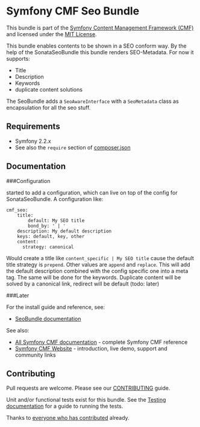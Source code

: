 # Symfony CMF Seo Bundle

This bundle is part of the [Symfony Content Management Framework (CMF)](http://cmf.symfony.com/)
and licensed under the [MIT License](LICENSE).

This bundle enables contents to be shown in a SEO conform way. By the help of the SonataSeoBundle
this bundle renders SEO-Metadata.
For now it supports:
- Title
- Description
- Keywords
- duplicate content solutions

The SeoBundle adds a `SeoAwareInterface` with a `SeoMetadata` class as encapsulation for
all the seo stuff.

## Requirements

* Symfony 2.2.x
* See also the `require` section of [composer.json](composer.json)

## Documentation

###Configuration

started to add a configuration, which can live on top of the config for SonataSeoBundle.
A configuration like:

```
cmf_seo:
    title:
        default: My SEO title
        bond_by: ' | '
    description: My default description
    keys: default, key, other
    content:
      strategy: canonical
```

Would create a title like `content_specific | My SEO title` cause the default title strategy is `prepend`. Other
values are `append` and `replace`.
This will add the default description combined with the config specific one into a meta tag.
The same will be done for the keywords.
Duplicate content will be solved by a canonical link, redirect will be default (todo: later)

###Later

For the install guide and reference, see:

* [SeoBundle documentation](http://symfony.com/doc/master/cmf/bundles/seo/index.html)

See also:

* [All Symfony CMF documentation](http://symfony.com/doc/master/cmf/index.html) - complete Symfony CMF reference
* [Symfony CMF Website](http://cmf.symfony.com/) - introduction, live demo, support and community links


## Contributing

Pull requests are welcome. Please see our
[CONTRIBUTING](https://github.com/symfony-cmf/symfony-cmf/blob/master/CONTRIBUTING.md)
guide.

Unit and/or functional tests exist for this bundle. See the
[Testing documentation](http://symfony.com/doc/master/cmf/components/testing.html)
for a guide to running the tests.

Thanks to
[everyone who has contributed](https://github.com/symfony-cmf/ContentBundle/contributors) already.
